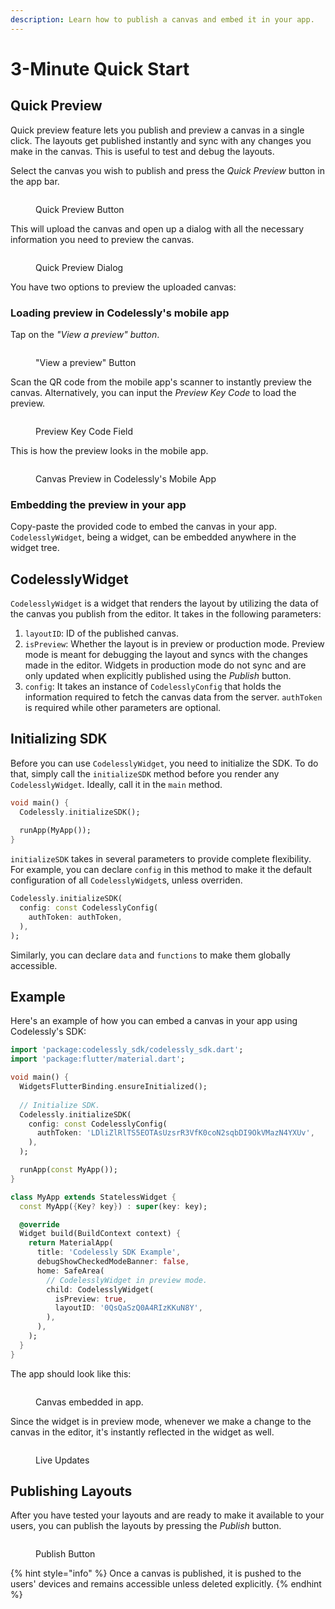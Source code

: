 ```yaml
---
description: Learn how to publish a canvas and embed it in your app.
---
```


# 3-Minute Quick Start

## Quick Preview

Quick preview feature lets you publish and preview a canvas in a single click. The layouts get published instantly and sync with any changes you make in the canvas. This is useful to test and debug the layouts.

Select the canvas you wish to publish and press the _Quick Preview_ button in the app bar.

<figure><img src="../.gitbook/assets/image (43).png" alt=""><figcaption><p>Quick Preview Button</p></figcaption></figure>

This will upload the canvas and open up a dialog with all the necessary information you need to preview the canvas.

<figure><img src="../.gitbook/assets/image (2).png" alt=""><figcaption><p>Quick Preview Dialog</p></figcaption></figure>

You have two options to preview the uploaded canvas:

### Loading preview in Codelessly's mobile app

Tap on the _"View a preview" button_.

<figure><img src="../.gitbook/assets/image (25).png" alt=""><figcaption><p>"View a preview" Button</p></figcaption></figure>

Scan the QR code from the mobile app's scanner to instantly preview the canvas. Alternatively, you can input the _Preview Key Code_ to load the preview.

<figure><img src="../.gitbook/assets/image (46).png" alt=""><figcaption><p>Preview Key Code Field</p></figcaption></figure>

This is how the preview looks in the mobile app.

<figure><img src="../.gitbook/assets/image (14).png" alt=""><figcaption><p>Canvas Preview in Codelessly's Mobile App</p></figcaption></figure>

### **Embedding the preview in your app**

Copy-paste the provided code to embed the canvas in your app. `CodelesslyWidget`, being a widget, can be embedded anywhere in the widget tree.

## CodelesslyWidget

`CodelesslyWidget` is a widget that renders the layout by utilizing the data of the canvas you publish from the editor. It takes in the following parameters:

1. `layoutID`: ID of the published canvas.
2. `isPreview`: Whether the layout is in preview or production mode. Preview mode is meant for debugging the layout and syncs with the changes made in the editor. Widgets in production mode do not sync and are only updated when explicitly published using the _Publish_ button.
3. `config`: It takes an instance of `CodelesslyConfig` that holds the information required to fetch the canvas data from the server. `authToken` is required while other parameters are optional.

## Initializing SDK

Before you can use `CodelesslyWidget`, you need to initialize the SDK. To do that, simply call the `initializeSDK` method before you render any `CodelesslyWidget`. Ideally, call it in the `main` method.

```dart
void main() {
  Codelessly.initializeSDK();
  
  runApp(MyApp());
}
```

`initializeSDK` takes in several parameters to provide complete flexibility. For example, you can declare `config` in this method to make it the default configuration of all `CodelesslyWidget`s, unless overriden.

```dart
Codelessly.initializeSDK(
  config: const CodelesslyConfig(
    authToken: authToken,
  ),
);
```

Similarly, you can declare `data` and `functions` to make them globally accessible.

## Example

Here's an example of how you can embed a canvas in your app using Codelessly's SDK:

```dart
import 'package:codelessly_sdk/codelessly_sdk.dart';
import 'package:flutter/material.dart';

void main() {
  WidgetsFlutterBinding.ensureInitialized();
  
  // Initialize SDK.
  Codelessly.initializeSDK(
    config: const CodelesslyConfig(
      authToken: 'LDliZlRlTS5EOTAsUzsrR3VfK0coN2sqbDI9OkVMazN4YXUv',
    ),
  );

  runApp(const MyApp());
}

class MyApp extends StatelessWidget {
  const MyApp({Key? key}) : super(key: key);

  @override
  Widget build(BuildContext context) {
    return MaterialApp(
      title: 'Codelessly SDK Example',
      debugShowCheckedModeBanner: false,
      home: SafeArea(
        // CodelesslyWidget in preview mode.
        child: CodelesslyWidget(
          isPreview: true,
          layoutID: '0QsQaSzQ0A4RIzKKuN8Y',
        ),
      ),
    );
  }
}
```

The app should look like this:

<figure><img src="../.gitbook/assets/image (21).png" alt=""><figcaption><p>Canvas embedded in app.</p></figcaption></figure>

Since the widget is in preview mode, whenever we make a change to the canvas in the editor, it's instantly reflected in the widget as well.

<figure><img src="../.gitbook/assets/L5WxUQ7pAQ.gif" alt=""><figcaption><p>Live Updates</p></figcaption></figure>

## Publishing Layouts

After you have tested your layouts and are ready to make it available to your users, you can publish the layouts by pressing the _Publish_ button.

<figure><img src="../.gitbook/assets/image (34).png" alt=""><figcaption><p>Publish Button</p></figcaption></figure>

{% hint style="info" %}
Once a canvas is published, it is pushed to the users' devices and remains accessible unless deleted explicitly.
{% endhint %}

